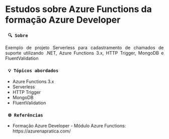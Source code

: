 # Estudos sobre Azure Functions da formação Azure Developer

### ` 🔍 Sobre`

<p align="justify">Exemplo de projeto Serverless para cadastramento de chamados de suporte utilizando .NET, Azure Functions 3.x, HTTP Trigger, MongoDB e FluentValidation</p>

### ` 💡 Tópicos abordados`
* Azure Functions 3.x
* Serverless
* HTTP Trigger
* MongoDB
* FluentValidation

### ` 🌐 Referências`
- <p> Formação Azure Developer - Módulo Azure Functions: https://azurenapratica.com/
